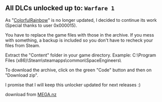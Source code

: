 ## All DLCs unlocked up to: `Warfare 1`

As "[ColorfulRainbow](https://github.com/0x000015/ColorfulRainbow)" is no longer updated, I decided to continue its work (Special thanks to user 0x000015).

You have to replace the game files with those in the archive.
If you mess with something, a backup is included so you don't have to recheck your files from Steam.

Extract the "Content" folder in your game directory.
Example: C:\Program Files (x86)\Steam\steamapps\common\SpaceEngineers\

To download the archive, click on the green "Code" button and then on "Download zip".

I promise that I will keep this unlocker updated for next releases :)

download from [MEGA.nz](https://mega.nz/file/OVATzSRQ#CK0PE4lREO5panNIModG2zLOZ0TXQl-jNMd5vc-0fBg)
